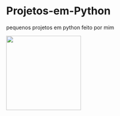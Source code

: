 # Projetos-em-Python
pequenos projetos em python feito por mim

<img src="https://cdn-icons-png.flaticon.com/512/1822/1822920.png" height="200" width="200">
